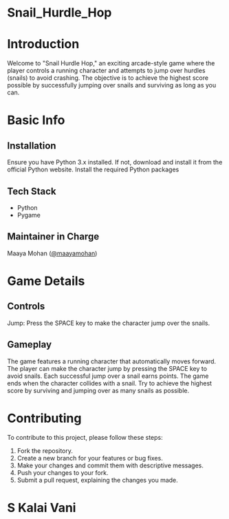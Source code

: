 # Snail_Hurdle_Hop

# Introduction
Welcome to "Snail Hurdle Hop," an exciting arcade-style game where the player controls a running character and attempts to jump over hurdles (snails) to avoid crashing. The objective is to achieve the highest score possible by successfully jumping over snails and surviving as long as you can.

# Basic Info

## Installation
Ensure you have Python 3.x installed. If not, download and install it from the official Python website.
Install the required Python packages

## Tech Stack
- Python
- Pygame

## Maintainer in Charge
Maaya Mohan ([@maayamohan](https://github.com/maayamohan/))

# Game Details

## Controls
Jump: Press the SPACE key to make the character jump over the snails.

## Gameplay
The game features a running character that automatically moves forward.
The player can make the character jump by pressing the SPACE key to avoid snails.
Each successful jump over a snail earns points.
The game ends when the character collides with a snail.
Try to achieve the highest score by surviving and jumping over as many snails as possible.

# Contributing
To contribute to this project, please follow these steps:
1. Fork the repository.
2. Create a new branch for your features or bug fixes.
3. Make your changes and commit them with descriptive messages.
4. Push your changes to your fork.
5. Submit a pull request, explaining the changes you made.

# S Kalai Vani
